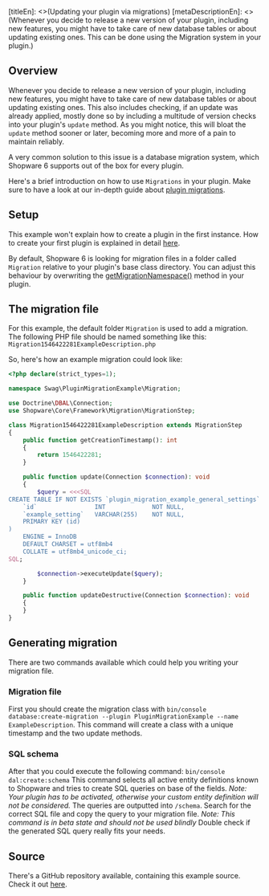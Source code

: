 [titleEn]: <>(Updating your plugin via migrations)
[metaDescriptionEn]: <>(Whenever you decide to release a new version of your plugin, including new features, you might have to take care of new database tables or about updating existing ones. This can be done using the Migration system in your plugin.)

## Overview

Whenever you decide to release a new version of your plugin, including new features, you might have to take
care of new database tables or about updating existing ones.
This also includes checking, if an update was already applied, mostly done so by including a multitude of
version checks into your plugin's `update` method.
As you might notice, this will bloat the `update` method sooner or later, becoming more and more of a pain to
maintain reliably.

A very common solution to this issue is a database migration system, which Shopware 6 supports out of the box
for every plugin.

Here's a brief introduction on how to use `Migrations` in your plugin.
Make sure to have a look at our in-depth guide about [plugin migrations](./../2-internals/4-plugins/080-plugin-migrations.md).

## Setup

This example won't explain how to create a plugin in the first instance.
How to create your first plugin is explained in detail [here](./../2-internals/4-plugins/010-plugin-quick-start.md).

By default, Shopware 6 is looking for migration files in a folder called `Migration` relative to your plugin's base class directory.
You can adjust this behaviour by overwriting the [getMigrationNamespace()](./../2-internals/4-plugins/020-plugin-base-class.md#getMigrationNamespace) method in your plugin.

## The migration file

For this example, the default folder `Migration` is used to add a migration.
The following PHP file should be named something like this: `Migration1546422281ExampleDescription.php`

So, here's how an example migration could look like:
```php
<?php declare(strict_types=1);

namespace Swag\PluginMigrationExample\Migration;

use Doctrine\DBAL\Connection;
use Shopware\Core\Framework\Migration\MigrationStep;

class Migration1546422281ExampleDescription extends MigrationStep
{
    public function getCreationTimestamp(): int
    {
        return 1546422281;
    }

    public function update(Connection $connection): void
    {
        $query = <<<SQL
CREATE TABLE IF NOT EXISTS `plugin_migration_example_general_settings` (
    `id`                INT             NOT NULL,
    `example_setting`   VARCHAR(255)    NOT NULL,
    PRIMARY KEY (id)
)
    ENGINE = InnoDB
    DEFAULT CHARSET = utf8mb4
    COLLATE = utf8mb4_unicode_ci;
SQL;

        $connection->executeUpdate($query);
    }

    public function updateDestructive(Connection $connection): void
    {
    }
}
```

## Generating migration
There are two commands available which could help you writing your migration file.

### Migration file
First you should create the migration class with `bin/console database:create-migration --plugin PluginMigrationExample --name ExampleDescription`.
This command will create a class with a unique timestamp and the two update methods.

### SQL schema
After that you could execute the following command: `bin/console dal:create:schema`
This command selects all active entity definitions known to Shopware and tries to create SQL queries on base of the fields.
*Note: Your plugin has to be activated, otherwise your custom entity definition will not be considered.*
The queries are outputted into `/schema`.
Search for the correct SQL file and copy the query to your migration file. 
*Note: This command is in beta state and should not be used blindly*
Double check if the generated SQL query really fits your needs.

## Source

There's a GitHub repository available, containing this example source.
Check it out [here](https://github.com/shopware/swag-docs-plugin-migration-example).

